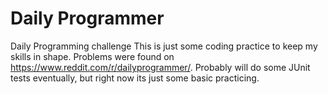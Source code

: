 # Daily Programmer
Daily Programming challenge
This is just some coding practice to keep my skills in shape.
Problems were found on https://www.reddit.com/r/dailyprogrammer/.
Probably will do some JUnit tests eventually, but right now its just some basic practicing.
